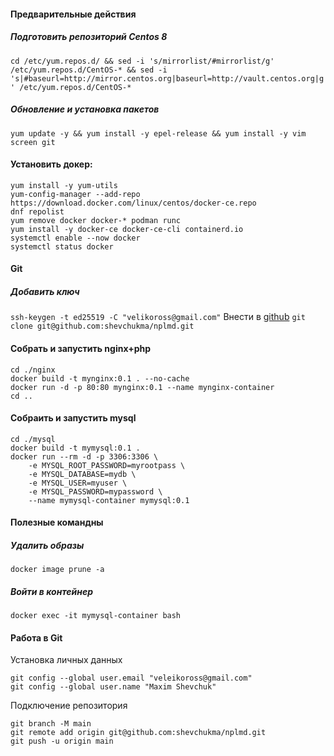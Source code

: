 #### Предварительные действия
##### Подготовить репозиторий Centos 8
`cd /etc/yum.repos.d/ && sed -i 's/mirrorlist/#mirrorlist/g' /etc/yum.repos.d/CentOS-* && sed -i 's|#baseurl=http://mirror.centos.org|baseurl=http://vault.centos.org|g' /etc/yum.repos.d/CentOS-*`
##### Обновление и установка пакетов
`yum update -y && yum install -y epel-release && yum install -y vim screen git`

#### Установить докер:
```
yum install -y yum-utils
yum-config-manager --add-repo https://download.docker.com/linux/centos/docker-ce.repo
dnf repolist
yum remove docker docker-* podman runc
yum install -y docker-ce docker-ce-cli containerd.io
systemctl enable --now docker
systemctl status docker
```
#### Git
##### Добавить ключ
`ssh-keygen -t ed25519 -C "velikoross@gmail.com"`
Внести в [github](https://github.com/settings/keys)
`git clone git@github.com:shevchukma/nplmd.git`

#### Собрать и запустить nginx+php
```
cd ./nginx
docker build -t mynginx:0.1 . --no-cache
docker run -d -p 80:80 mynginx:0.1 --name mynginx-container
cd ..
```

#### Собраить и запустить mysql
```
cd ./mysql
docker build -t mymysql:0.1 .
docker run --rm -d -p 3306:3306 \
    -e MYSQL_ROOT_PASSWORD=myrootpass \
    -e MYSQL_DATABASE=mydb \
    -e MYSQL_USER=myuser \
    -e MYSQL_PASSWORD=mypassword \
    --name mymysql-container mymysql:0.1
```

#### Полезные командны
##### Удалить образы
`docker image prune -a`

##### Войти в контейнер
`docker exec -it mymysql-container bash`
#### Работа в Git
Установка личных данных
```
git config --global user.email "veleikoross@gmail.com"
git config --global user.name "Maxim Shevchuk"
```
Подключение репозитория
```
git branch -M main
git remote add origin git@github.com:shevchukma/nplmd.git
git push -u origin main
```
